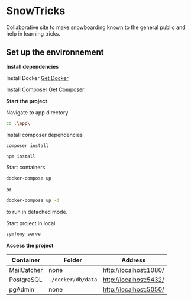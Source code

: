 # SnowTricks
Collaborative site to make snowboarding known to the general public and help in learning tricks.

## Set up the environnement
**Install dependencies**

Install Docker
[Get Docker](https://docs.docker.com/get-docker/)

Install Composer
[Get Composer](https://getcomposer.org/)

**Start the project**

Navigate to app directory
```sh
cd .\app\
```

Install composer dependencies
```sh
composer install
```
```sh
npm install
```

Start containers
```sh
docker-compose up
```
or
```sh
docker-compose up -d
```
to run in detached mode.

Start project in local
```sh
symfony serve
```

**Access the project**

|Container| Folder | Address |
|--|--|:--:|
| MailCatcher  | none  | [http://localhost:1080/](http://localhost:1080/) |
| PostgreSQL | ``./docker/db/data`` | [http://localhost:5432/](http://localhost:5432/) |
| pgAdmin | none | [http://localhost:5050/](http://localhost:5050/) |